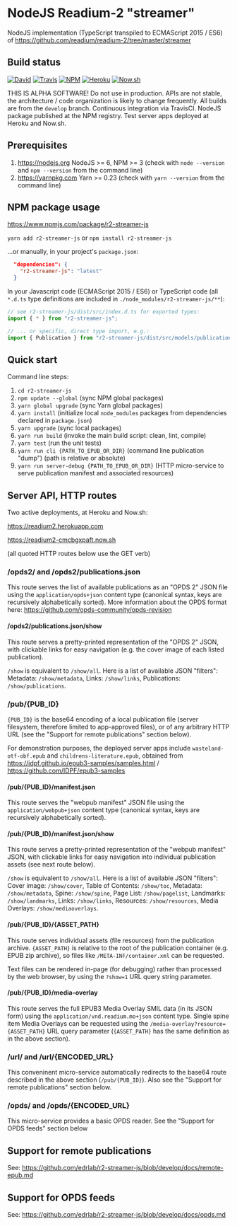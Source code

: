 # NodeJS Readium-2 "streamer"

NodeJS implementation (TypeScript transpiled to ECMAScript 2015 / ES6) of https://github.com/readium/readium-2/tree/master/streamer

## Build status
[![David](https://david-dm.org/edrlab/r2-streamer-js/status.svg)](https://david-dm.org/edrlab/r2-streamer-js) [![Travis](https://travis-ci.org/edrlab/r2-streamer-js.svg?branch=develop)](https://travis-ci.org/edrlab/r2-streamer-js) [![NPM](https://img.shields.io/npm/v/r2-streamer-js.svg)](https://www.npmjs.com/package/r2-streamer-js) [![Heroku](https://img.shields.io/badge/app-Heroku-blue.svg)](https://readium2.herokuapp.com) [![Now.sh](https://img.shields.io/badge/app-Now.sh-lightgrey.svg)](https://readium2-cmcbgxpaft.now.sh)

THIS IS ALPHA SOFTWARE! Do not use in production. APIs are not stable, the architecture / code organization is likely to change frequently. All builds are from the `develop` branch. Continuous integration via TravisCI. NodeJS package published at the NPM registry. Test server apps deployed at Heroku and Now.sh.

## Prerequisites

1) https://nodejs.org NodeJS >= 6, NPM >= 3 (check with `node --version` and `npm --version` from the command line)
2) https://yarnpkg.com Yarn >= 0.23 (check with `yarn --version` from the command line)

## NPM package usage

https://www.npmjs.com/package/r2-streamer-js

`yarn add r2-streamer-js` or `npm install r2-streamer-js`

...or manually, in your project's `package.json`:
```json
  "dependencies": {
    "r2-streamer-js": "latest"
  }
```

In your Javascript code (ECMAScript 2015 / ES6) or TypeScript code (all `*.d.ts` type definitions are included in `./node_modules/r2-streamer-js/**`):
```javascript
// see r2-streamer-js/dist/src/index.d.ts for exported types:
import { * } from "r2-streamer-js";

// ... or specific, direct type import, e.g.:
import { Publication } from "r2-streamer-js/dist/src/models/publication";
```

## Quick start

Command line steps:

1) `cd r2-streamer-js`
2) `npm update --global` (sync NPM global packages)
3) `yarn global upgrade` (sync Yarn global packages)
4) `yarn install` (initialize local `node_modules` packages from dependencies declared in `package.json`)
5) `yarn upgrade` (sync local packages)
6) `yarn run build` (invoke the main build script: clean, lint, compile)
7) `yarn test` (run the unit tests)
8) `yarn run cli {PATH_TO_EPUB_OR_DIR}` (command line publication "dump") (path is relative or absolute)
9) `yarn run server-debug {PATH_TO_EPUB_OR_DIR}` (HTTP micro-service to serve publication manifest and associated resources)

## Server API, HTTP routes

Two active deployments, at Heroku and Now.sh:

https://readium2.herokuapp.com

https://readium2-cmcbgxpaft.now.sh

(all quoted HTTP routes below use the GET verb)

### /opds2/ and /opds2/publications.json

This route serves the list of available publications as an "OPDS 2" JSON file using the `application/opds+json` content type (canonical syntax, keys are recursively alphabetically sorted).
More information about the OPDS format here: https://github.com/opds-community/opds-revision

#### /opds2/publications.json/show

This route serves a pretty-printed representation of the "OPDS 2" JSON, with clickable links for easy navigation (e.g. the cover image of each listed publication).

`/show` is equivalent to `/show/all`. Here is a list of available JSON "filters": Metadata: `/show/metadata`, Links: `/show/links`, Publications: `/show/publications`.

### /pub/{PUB_ID}

`{PUB_ID}` is the base64 encoding of a local publication file (server filesystem, therefore limited to app-approved files), or of any arbitrary HTTP URL (see the "Support for remote publications" section below).

For demonstration purposes, the deployed server apps include `wasteland-otf-obf.epub` and `childrens-literature.epub`, obtained from https://idpf.github.io/epub3-samples/samples.html / https://github.com/IDPF/epub3-samples

#### /pub/{PUB_ID}/manifest.json

This route serves the "webpub manifest" JSON file using the `application/webpub+json` content type (canonical syntax, keys are recursively alphabetically sorted).

#### /pub/{PUB_ID}/manifest.json/show

This route serves a pretty-printed representation of the "webpub manifest" JSON, with clickable links for easy navigation into individual publication assets (see next route below).

`/show` is equivalent to `/show/all`. Here is a list of available JSON "filters": Cover image: `/show/cover`, Table of Contents: `/show/toc`, Metadata: `/show/metadata`, Spine: `/show/spine`, Page List: `/show/pagelist`, Landmarks: `/show/landmarks`, Links: `/show/links`, Resources: `/show/resources`, Media Overlays: `/show/mediaoverlays`.

#### /pub/{PUB_ID}/{ASSET_PATH}

This route serves individual assets (file resources) from the publication archive. `{ASSET_PATH}` is relative to the root of the publication container (e.g. EPUB zip archive), so files like `/META-INF/container.xml` can be requested.

Text files can be rendered in-page (for debugging) rather than processed by the web browser, by using the `?show=1` URL query string parameter.

#### /pub/{PUB_ID}/media-overlay

This route serves the full EPUB3 Media Overlay SMIL data (in its JSON form) using the `application/vnd.readium.mo+json` content type. Single spine item Media Overlays can be requested using the `/media-overlay?resource={ASSET_PATH}` URL query parameter (`{ASSET_PATH}` has the same definition as in the above section).

### /url/ and /url/{ENCODED_URL}

This conveninent micro-service automatically redirects to the base64 route described in the above section (`/pub/{PUB_ID}`). Also see the "Support for remote publications" section below.

### /opds/ and /opds/{ENCODED_URL}

This micro-service provides a basic OPDS reader. See the "Support for OPDS feeds" section below

## Support for remote publications

See: https://github.com/edrlab/r2-streamer-js/blob/develop/docs/remote-epub.md

## Support for OPDS feeds

See: https://github.com/edrlab/r2-streamer-js/blob/develop/docs/opds.md
